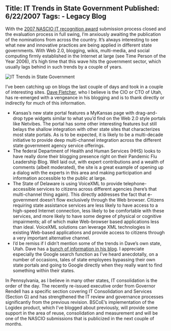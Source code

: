 Title: IT Trends in State Government
Published: 6/22/2007
Tags:
    - Legacy Blog
---
With the [2007 NASCIO IT recognition award](https://www.nascio.org/awards/) submission process closed and the evaluation process in full swing, I’m anxiously awaiting the publication of the nominations from across the country. It’s always interesting to see what new and innovative practices are being applied in different state governments. With Web 2.0, blogging, wikis, multi-media, and social computing firmly established in the Internet at large (see Time Person of the Year 2006), it’s high time that this wave hits the government sector, which usually lags behind in such trends by a couple of years.

![IT Trends in State Government](https://s3.amazonaws.com/s3.beckshome.com/20070622-IT-Trends-In-State-Government.gif)

I’ve been catching up on blogs the last couple of days and took in a couple of interesting sites. [Dave Fletcher](http://davidfletcher.blogspot.com/), who I believe is the CIO or CTO of Utah, has re-emerged with a vengeance in his blogging and is to thank directly or indirectly for much of this information.

* Kansas’s new state portal features a MyKansas page with drag-and-drop type widgets similar to what you’d find on the Web 2.0 style portals like Netvibes. The portal has some other interesting features but still belays the shallow integration with other state sites that characterizes most state portals. As is to be expected, it is likely to be a multi-decade initiative to provide deep multi-channel integration across the different state government agency service offerings.
* The federal Department of Health and Human Services (HHS) looks to have really done their blogging presence right on their Pandemic Flu Leadership Blog. Well laid out, with expert contributions and a wealth of comments (albeit moderated), the site is a great example of opening up a dialog with the experts in this area and making participation and information accessible to the public at large.
* The State of Delaware is using VoiceXML to provide telephone-accessible services to citizens across different agencies (here’s that multi-channel thing again). This directly addresses the fact that e-government doesn’t flow exclusively through the Web browser. Citizens requiring state assistance services are less likely to have access to a high-speed Internet connection, less likely to be comfortable with these services, and more likely to have some degree of physical or cognitive impairments; all of which make Web-browser based applications less than ideal. VoiceXML solutions can leverage XML technologies in existing Web-based applications and provide access to citizens through a very important alternative channel.
* I’d be remiss if I didn’t mention some of the trends in Dave’s own state, Utah. Dave has a [bunch of information in his blog](http://davidfletcher.blogspot.com/2007_05_01_archive.html#1946443075023456432). I appreciate especially the Google search function as I’ve heard anecdotally, on a number of occasions, tales of state employees bypassing their own state portals and going to Google directly when they really want to find something within their states.

In Pennsylvania, as I believe in many other states, IT consolidation is the order of the day. The recently re-issued executive order from Governor Rendell has a specific section covering IT Consolidation and Services (Section G) and has strengthened the IT review and governance processes significantly from the previous revision. BSCoE’s implementation of the Logidex product, which I’ve blogged about previously, will provide some support in the area of reuse, consolidation and measurement and will be one of the NASCIO submissions that is publicized in the next couple of months.